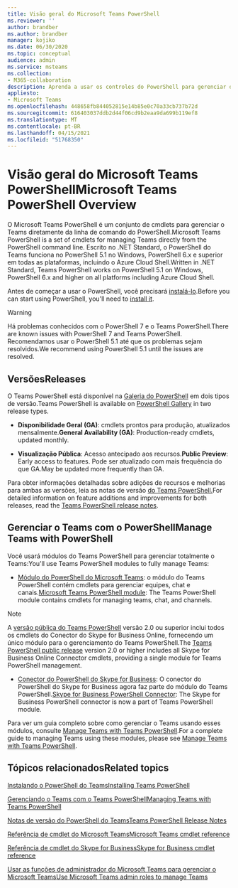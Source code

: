 ```yaml
---
title: Visão geral do Microsoft Teams PowerShell
ms.reviewer: ''
author: brandber
ms.author: brandber
manager: kojiko
ms.date: 06/30/2020
ms.topic: conceptual
audience: admin
ms.service: msteams
ms.collection:
- M365-collaboration
description: Aprenda a usar os controles do PowerShell para gerenciar o Microsoft Teams.
appliesto:
- Microsoft Teams
ms.openlocfilehash: 448658fb844052815e14b85e0c70a33cb737b72d
ms.sourcegitcommit: 616403037ddb2d44f06cd9b2eaa9da699b119ef8
ms.translationtype: MT
ms.contentlocale: pt-BR
ms.lasthandoff: 04/15/2021
ms.locfileid: "51768350"
---
```

# <a name="microsoft-teams-powershell-overview"></a><span data-ttu-id="d4566-103">Visão geral do Microsoft Teams PowerShell</span><span class="sxs-lookup"><span data-stu-id="d4566-103">Microsoft Teams PowerShell Overview</span></span>

<span data-ttu-id="d4566-104">O Microsoft Teams PowerShell é um conjunto de cmdlets para gerenciar o Teams diretamente da linha de comando do PowerShell.</span><span class="sxs-lookup"><span data-stu-id="d4566-104">Microsoft Teams PowerShell is a set of cmdlets for managing Teams directly from the PowerShell command line.</span></span> <span data-ttu-id="d4566-105">Escrito no .NET Standard, o PowerShell do Teams funciona no PowerShell 5.1 no Windows, PowerShell 6.x e superior em todas as plataformas, incluindo o Azure Cloud Shell.</span><span class="sxs-lookup"><span data-stu-id="d4566-105">Written in .NET Standard, Teams PowerShell works on PowerShell 5.1 on Windows, PowerShell 6.x and higher on all platforms including Azure Cloud Shell.</span></span>

<span data-ttu-id="d4566-106">Antes de começar a usar o PowerShell, você precisará [instalá-lo](teams-powershell-install.md).</span><span class="sxs-lookup"><span data-stu-id="d4566-106">Before you can start using PowerShell, you'll need to [install it](teams-powershell-install.md).</span></span> 

> [!WARNING]
> <span data-ttu-id="d4566-107">Há problemas conhecidos com o PowerShell 7 e o Teams PowerShell.</span><span class="sxs-lookup"><span data-stu-id="d4566-107">There are known issues with PowerShell 7 and Teams PowerShell.</span></span> <span data-ttu-id="d4566-108">Recomendamos usar o PowerShell 5.1 até que os problemas sejam resolvidos.</span><span class="sxs-lookup"><span data-stu-id="d4566-108">We recommend using PowerShell 5.1 until the issues are resolved.</span></span>

## <a name="releases"></a><span data-ttu-id="d4566-109">Versões</span><span class="sxs-lookup"><span data-stu-id="d4566-109">Releases</span></span>


<span data-ttu-id="d4566-110">O Teams PowerShell está disponível na [Galeria do PowerShell](https://www.powershellgallery.com/packages/MicrosoftTeams) em dois tipos de versão.</span><span class="sxs-lookup"><span data-stu-id="d4566-110">Teams PowerShell is available on [PowerShell Gallery](https://www.powershellgallery.com/packages/MicrosoftTeams) in two release types.</span></span>

- <span data-ttu-id="d4566-111">**Disponibilidade Geral (GA)**: cmdlets prontos para produção, atualizados mensalmente.</span><span class="sxs-lookup"><span data-stu-id="d4566-111">**General Availability (GA)**: Production-ready cmdlets, updated monthly.</span></span>

- <span data-ttu-id="d4566-112">**Visualização Pública**: Acesso antecipado aos recursos.</span><span class="sxs-lookup"><span data-stu-id="d4566-112">**Public Preview**: Early access to features.</span></span> <span data-ttu-id="d4566-113">Pode ser atualizado com mais frequência do que GA.</span><span class="sxs-lookup"><span data-stu-id="d4566-113">May be updated more frequently than GA.</span></span>

<span data-ttu-id="d4566-114">Para obter informações detalhadas sobre adições de recursos e melhorias para ambas as versões, leia as notas de versão [do Teams PowerShell.](teams-powershell-release-notes.md)</span><span class="sxs-lookup"><span data-stu-id="d4566-114">For detailed information on feature additions and improvements for both releases, read the [Teams PowerShell release notes](teams-powershell-release-notes.md).</span></span>


## <a name="manage-teams-with-powershell"></a><span data-ttu-id="d4566-115">Gerenciar o Teams com o PowerShell</span><span class="sxs-lookup"><span data-stu-id="d4566-115">Manage Teams with PowerShell</span></span>

<span data-ttu-id="d4566-116">Você usará módulos do Teams PowerShell para gerenciar totalmente o Teams:</span><span class="sxs-lookup"><span data-stu-id="d4566-116">You'll use Teams PowerShell modules to fully manage Teams:</span></span>

- <span data-ttu-id="d4566-117">[Módulo do PowerShell do Microsoft Teams](https://www.powershellgallery.com/packages/MicrosoftTeams/): o módulo do Teams PowerShell contém cmdlets para gerenciar equipes, chat e canais.</span><span class="sxs-lookup"><span data-stu-id="d4566-117">[Microsoft Teams PowerShell module](https://www.powershellgallery.com/packages/MicrosoftTeams/): The Teams PowerShell module contains cmdlets for managing teams, chat, and channels.</span></span>

> [!NOTE]
> <span data-ttu-id="d4566-118">A [versão pública do Teams PowerShell](https://www.powershellgallery.com/packages/MicrosoftTeams/) versão 2.0 ou superior inclui todos os cmdlets do Conector do Skype for Business Online, fornecendo um único módulo para o gerenciamento do Teams PowerShell.</span><span class="sxs-lookup"><span data-stu-id="d4566-118">The [Teams PowerShell public release](https://www.powershellgallery.com/packages/MicrosoftTeams/) version 2.0 or higher includes all  Skype for Business Online Connector cmdlets, providing a single module for Teams PowerShell management.</span></span>

- <span data-ttu-id="d4566-119">[Conector do PowerShell do Skype for Business](/microsoft-365/enterprise/manage-skype-for-business-online-with-microsoft-365-powershell): O conector do PowerShell do Skype for Business agora faz parte do módulo do Teams PowerShell.</span><span class="sxs-lookup"><span data-stu-id="d4566-119">[Skype for Business PowerShell Connector](/microsoft-365/enterprise/manage-skype-for-business-online-with-microsoft-365-powershell): The Skype for Business PowerShell connector is now a part of Teams PowerShell module.</span></span>

<span data-ttu-id="d4566-120">Para ver um guia completo sobre como gerenciar o Teams usando esses módulos, consulte [Manage Teams with Teams PowerShell](teams-powershell-managing-teams.md).</span><span class="sxs-lookup"><span data-stu-id="d4566-120">For a complete guide to managing Teams using these modules, please see [Manage Teams with Teams PowerShell](teams-powershell-managing-teams.md).</span></span>


## <a name="related-topics"></a><span data-ttu-id="d4566-121">Tópicos relacionados</span><span class="sxs-lookup"><span data-stu-id="d4566-121">Related topics</span></span>

[<span data-ttu-id="d4566-122">Instalando o PowerShell do Teams</span><span class="sxs-lookup"><span data-stu-id="d4566-122">Installing Teams PowerShell</span></span>](teams-powershell-install.md)

[<span data-ttu-id="d4566-123">Gerenciando o Teams com o Teams PowerShell</span><span class="sxs-lookup"><span data-stu-id="d4566-123">Managing Teams with Teams PowerShell</span></span>](teams-powershell-managing-teams.md)

[<span data-ttu-id="d4566-124">Notas de versão do PowerShell do Teams</span><span class="sxs-lookup"><span data-stu-id="d4566-124">Teams PowerShell Release Notes</span></span>](teams-powershell-release-notes.md)

[<span data-ttu-id="d4566-125">Referência de cmdlet do Microsoft Teams</span><span class="sxs-lookup"><span data-stu-id="d4566-125">Microsoft Teams cmdlet reference</span></span>](/powershell/teams/?view=teams-ps)

[<span data-ttu-id="d4566-126">Referência de cmdlet do Skype for Business</span><span class="sxs-lookup"><span data-stu-id="d4566-126">Skype for Business cmdlet reference</span></span>](/powershell/skype/intro?view=skype-ps)

[<span data-ttu-id="d4566-127">Usar as funções de administrador do Microsoft Teams para gerenciar o Microsoft Teams</span><span class="sxs-lookup"><span data-stu-id="d4566-127">Use Microsoft Teams admin roles to manage Teams</span></span>](using-admin-roles.md)
